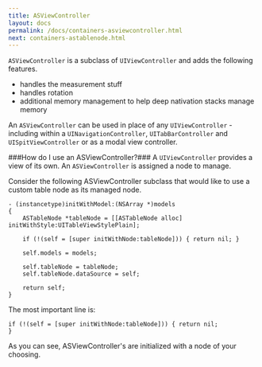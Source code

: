 ```yaml
---
title: ASViewController
layout: docs
permalink: /docs/containers-asviewcontroller.html
next: containers-astablenode.html
---
```


`ASViewController` is a subclass of `UIViewController` and adds the following features.
- handles the measurement stuff
- handles rotation 
- additional memory management to help deep nativation stacks manage memory

An `ASViewController` can be used in place of any `UIViewController` - including within a `UINavigationController`, `UITabBarController` and `UISpitViewController` or as a modal view controller.

###How do I use an ASViewController?###
A `UIViewController` provides a view of its own. An `ASViewController` is assigned a node to manage. 

Consider the following ASViewController subclass that would like to use a custom table node as its managed node.

```
- (instancetype)initWithModel:(NSArray *)models
{
    ASTableNode *tableNode = [[ASTableNode alloc] initWithStyle:UITableViewStylePlain];

    if (!(self = [super initWithNode:tableNode])) { return nil; }

    self.models = models;
    
    self.tableNode = tableNode;
    self.tableNode.dataSource = self;
    
    return self;
}
```

The most important line is:

<code>if (!(self = [super initWithNode:tableNode])) { return nil; }</code>

As you can see, ASViewController's are initialized with a node of your choosing.   
